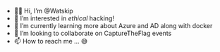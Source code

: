 - 👨‍🌾 Hi, I’m @Watskip
- 👀 I’m interested in *ethical* hacking!
- 🌱 I’m currently learning more about Azure and AD along with docker
- 💞️ I’m looking to collaborate on CaptureTheFlag events
- 📫 How to reach me ... 😅

<!---
Watskip/Watskip is ✨ special ✨
--->
